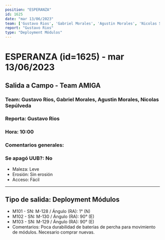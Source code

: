 ```yaml
---
position: "ESPERANZA"
id: 1625
date: "mar 13/06/2023"
team: ['Gustavo Rios', 'Gabriel Morales', 'Agustin Morales', 'Nicolas Sepúlveda']
report: "Gustavo Rios"
type: "Deployment Módulos"
---
```


# ESPERANZA (id=1625) - mar 13/06/2023
## Salida a Campo - Team AMIGA
### Team: Gustavo Rios, Gabriel Morales, Agustin Morales, Nicolas Sepúlveda
### Reporta: Gustavo Rios
### Hora: 10:00
### Comentarios generales: 
### Se apagó UUB?: No 
- Maleza: Leve
- Erosión: Sin erosión
- Acceso: Fácil
---------
## Tipo de salida: Deployment Módulos
   - M101 - SN: M-128 / Ángulo (RA): 1° (N)
   - M102 - SN: M-130 / Ángulo (RA): 90° (E)
   - M103 - SN: M-129 / Ángulo (RA): 90° (E)
   - Comentarios: Poca durabilidad de baterías de percha para movimiento de módulos. Necesario comprar nuevas.
